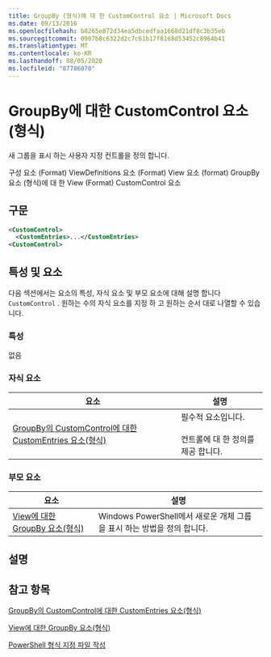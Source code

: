 ```yaml
---
title: GroupBy (형식)에 대 한 CustomControl 요소 | Microsoft Docs
ms.date: 09/13/2016
ms.openlocfilehash: b8265e872d34ea5dbcedfaa1668d21df8c3b35eb
ms.sourcegitcommit: 0907b8c6322d2c7c61b17f8168d53452c8964b41
ms.translationtype: MT
ms.contentlocale: ko-KR
ms.lasthandoff: 08/05/2020
ms.locfileid: "87786070"
---
```

# <a name="customcontrol-element-for-groupby-format"></a>GroupBy에 대한 CustomControl 요소(형식)

새 그룹을 표시 하는 사용자 지정 컨트롤을 정의 합니다.

구성 요소 (Format) ViewDefinitions 요소 (Format) View 요소 (format) GroupBy 요소 (형식)에 대 한 View (Format) CustomControl 요소

## <a name="syntax"></a>구문

```xml
<CustomControl>
  <CustomEntries>...</CustomEntries>
<CustomControl>
```

## <a name="attributes-and-elements"></a>특성 및 요소

다음 섹션에서는 요소의 특성, 자식 요소 및 부모 요소에 대해 설명 합니다 `CustomControl` . 원하는 수의 자식 요소를 지정 하 고 원하는 순서 대로 나열할 수 있습니다.

### <a name="attributes"></a>특성

없음

### <a name="child-elements"></a>자식 요소

|요소|설명|
|-------------|-----------------|
|[GroupBy의 CustomControl에 대한 CustomEntries 요소(형식)](./customentries-element-for-customcontrol-for-groupby-format.md)|필수적 요소입니다.<br /><br /> 컨트롤에 대 한 정의를 제공 합니다.|

### <a name="parent-elements"></a>부모 요소

|요소|설명|
|-------------|-----------------|
|[View에 대한 GroupBy 요소(형식)](./groupby-element-for-view-format.md)|Windows PowerShell에서 새로운 개체 그룹을 표시 하는 방법을 정의 합니다.|

## <a name="remarks"></a>설명

## <a name="see-also"></a>참고 항목

[GroupBy의 CustomControl에 대한 CustomEntries 요소(형식)](./customentries-element-for-customcontrol-for-groupby-format.md)

[View에 대한 GroupBy 요소(형식)](./groupby-element-for-view-format.md)

[PowerShell 형식 지정 파일 작성](./writing-a-powershell-formatting-file.md)
